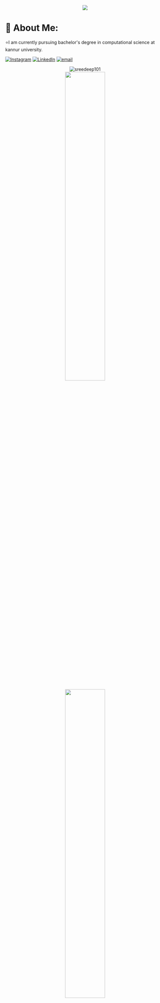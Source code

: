<p align="center">
  <img src="https://capsule-render.vercel.app/api?type=waving&color=gradient&text=Hello!&height=100&section=header"/>
</p>

# 💫 About Me:
⭐I am currently pursuing bachelor's degree in computational science at kannur university.

[![Instagram](https://img.shields.io/badge/Instagram-%23E4405F.svg?logo=Instagram&logoColor=white)](https://instagram.com/Sree_dee_p) [![LinkedIn](https://img.shields.io/badge/LinkedIn-%230077B5.svg?logo=linkedin&logoColor=white)](https://linkedin.com/in/Sreedeep-Pradeep ) [![email](https://img.shields.io/badge/Email-D14836?logo=gmail&logoColor=white)](mailto:sreedeeppradeep101@gmail.com) <br/>
<p align="center">
    <img src="https://komarev.com/ghpvc/?username=sreedeep101&label=Total%20Visitors%20:%20&color=green&style=flat" alt="sreedeep101"/>
    <br>
  <img height="50%" width="auto" src ="https://github-readme-stats.vercel.app/api?username=sreedeep101&show_icons=true&count_private=true&theme=darcula&hide_border=true&hide=issues,contribs&bg_color=00000000">
    
  <img height="50%" width="auto" src ="https://github-readme-stats.vercel.app/api/top-langs/?username=sreedeep101&layout=compact&hide_border=true&theme=darcula&bg_color=00000000&langs_count=6&hide=jupyter%20notebook,tex,css,php&exclude_repo=Pacman-AI">  
  <br>
</p>
 
![snake gif](https://github.com/YOUR_USERNAME/YOUR_USERNAME/blob/output/github-contribution-grid-snake.gif)
<p align="center">
  <img src="https://capsule-render.vercel.app/api?type=waving&color=gradient&height=100&section=footer"/>
</p>
